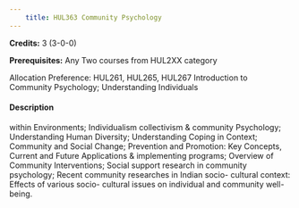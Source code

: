 ```yaml
---
    title: HUL363 Community Psychology
---
```

**Credits:** 3 (3-0-0)



**Prerequisites:** Any Two courses from HUL2XX category 

Allocation Preference: HUL261, HUL265, HUL267 Introduction to Community Psychology; Understanding Individuals

#### Description 
within Environments; Individualism collectivism & community Psychology; Understanding Human Diversity; Understanding Coping in Context; Community and Social Change; Prevention and Promotion: Key Concepts, Current and Future Applications & implementing programs; Overview of Community Interventions; Social support research in community psychology; Recent community researches in Indian socio- cultural context: Effects of various socio- cultural issues on individual and community well-being.